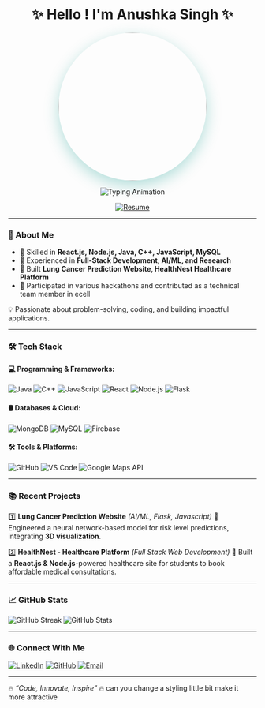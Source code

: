 <h1 align="center">✨ Hello ! I'm Anushka Singh ✨</h1>

<p align="center">
  <img src="https://img.freepik.com/free-vector/girl-using-laptop-cartoon_1308-118583.jpg" height="300" style="border-radius: 50%; box-shadow: 0 10px 30px rgba(0,150,136,0.3);"/>
</p>

<p align="center">
  <img src="https://readme-typing-svg.demolab.com?font=Fira+Code&weight=600&size=22&duration=3000&pause=1000&color=#0000FF&center=true&vCenter=true&width=600&lines=Full-Stack+Developer;AI%2FML+Researcher;Java+Enthusiast;Open+Source+Contributor" alt="Typing Animation" />
</p>

<div align="center">
  <a href="https://drive.google.com/file/d/10ce2oJcAN509HXpAezqgvrnzYd7aGN3U/view?usp=sharing">
    <img src="https://img.shields.io/badge/📄_Resume-Download-00796B?style=for-the-badge&logo=adobeacrobatreader&logoColor=white&labelColor=004D40" alt="Resume"/>
  </a>
</div>

---

### 📌 About Me

- 🔹 Skilled in **React.js, Node.js, Java, C++, JavaScript, MySQL**
- 🔹 Experienced in **Full-Stack Development, AI/ML, and Research**
- 🔹 Built **Lung Cancer Prediction Website, HealthNest Healthcare Platform**
- 🔹 Participated in various hackathons and contributed as a technical team member in ecell

💡 Passionate about problem-solving, coding, and building impactful applications.

---

### 🛠️ Tech Stack

#### **💻 Programming & Frameworks:**
![Java](https://img.shields.io/badge/Java-ED8B00?style=for-the-badge&logo=java&logoColor=white)
![C++](https://img.shields.io/badge/C%2B%2B-00599C?style=for-the-badge&logo=c%2B%2B&logoColor=white)
![JavaScript](https://img.shields.io/badge/JavaScript-F7DF1E?style=for-the-badge&logo=javascript&logoColor=black)
![React](https://img.shields.io/badge/React-61DAFB?style=for-the-badge&logo=react&logoColor=black)
![Node.js](https://img.shields.io/badge/Node.js-339933?style=for-the-badge&logo=nodedotjs&logoColor=white)
![Flask](https://img.shields.io/badge/Flask-000000?style=for-the-badge&logo=flask&logoColor=white)

#### **🛢️ Databases & Cloud:**
![MongoDB](https://img.shields.io/badge/MongoDB-4EA94B?style=for-the-badge&logo=mongodb&logoColor=white)
![MySQL](https://img.shields.io/badge/MySQL-4479A1?style=for-the-badge&logo=mysql&logoColor=white)
![Firebase](https://img.shields.io/badge/Firebase-FFCA28?style=for-the-badge&logo=firebase&logoColor=black)

#### **🛠️ Tools & Platforms:**
![GitHub](https://img.shields.io/badge/GitHub-181717?style=for-the-badge&logo=github&logoColor=white)
![VS Code](https://img.shields.io/badge/VS%20Code-007ACC?style=for-the-badge&logo=visualstudiocode&logoColor=white)
![Google Maps API](https://img.shields.io/badge/Google%20Maps-4285F4?style=for-the-badge&logo=googlemaps&logoColor=white)

---

### 📚 Recent Projects

1️⃣ **Lung Cancer Prediction Website** *(AI/ML, Flask, Javascript)*
🔹 Engineered a neural network-based model for risk level predictions, integrating **3D visualization**.

2️⃣ **HealthNest - Healthcare Platform** *(Full Stack Web Development)*
🔹 Built a **React.js & Node.js**-powered healthcare site for students to book affordable medical consultations.



---

### 📈 GitHub Stats

![GitHub Streak](https://github-readme-streak-stats.herokuapp.com/?user=anushka22333444&theme=radical)
![GitHub Stats](https://github-readme-stats.vercel.app/api?username=anushka22333444&show_icons=true&theme=radical)

---

### 🌐 Connect With Me

[![LinkedIn](https://img.shields.io/badge/LinkedIn-0A66C2?style=for-the-badge&logo=linkedin&logoColor=white)](https://www.linkedin.com/in/anushka-singh-66b1b52b8/)
[![GitHub](https://img.shields.io/badge/GitHub-181717?style=for-the-badge&logo=github&logoColor=white)](https://github.com/anushka22333444)
[![Email](https://img.shields.io/badge/Email-D14836?style=for-the-badge&logo=gmail&logoColor=white)](mailto:singhanushka21170@gmail.com)

---

🔥 *“Code, Innovate, Inspire”* 🔥
can you change a styling little bit make it more attractive
